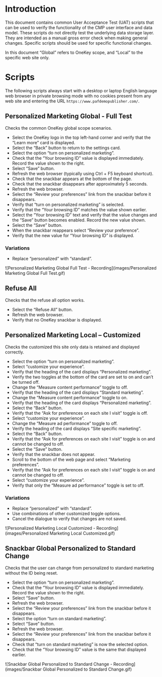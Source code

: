 # Introduction

This document contains common User Acceptance Test (UAT) scripts that can be
used to verify the functionality of the CMP user interface and data model. These
scripts do not directly test the underlying data storage layer. They are
intended as a manual gross error check when making general changes. Specific
scripts should be used for specific functional changes.

In this document “Global” refers to OneKey scope, and “Local” to the specific
web site only.

# Scripts

The following scripts always start with a desktop or laptop English language web
browser in private browsing mode with no cookies present from any web site and
entering the URL `https://www.pafdemopublisher.com/`.

## Personalized Marketing Global - Full Test

Checks the common OneKey global scope scenarios.

-   Select the OneKey logo in the top left-hand corner and verify that the
    “Learn more” card is displayed.
-   Select the “Back” button to return to the settings card.
-   Select the option “turn on personalized marketing”.
-   Check that the “Your browsing ID” value is displayed immediately. Record the
    value shown to the right.
-   Select “Save” button.
-   Refresh the web browser (typically using Ctrl + F5 keyboard shortcut).
-   Check that the snackbar appears at the bottom of the page.
-   Check that the snackbar disappears after approximately 5 seconds.
-   Refresh the web browser.
-   Select the “Review your preferences” link from the snackbar before it
    disappears.
-   Verify that “turn on personalized marketing” is selected.
-   Verify that the “Your browsing ID” matches the value shown earlier.
-   Select the “Your browsing ID” text and verify that the value changes and the
    “Save” button becomes enabled. Record the new value shown.
-   Select the “Save” button.
-   When the snackbar reappears select “Review your preference”.
-   Verify that the new value for “Your browsing ID” is displayed.

### Variations

-   Replace “personalized” with “standard”.

![Personalized Marketing Global Full Test - Recording](images/Personalized Marketing Global Full Test.gif)

## Refuse All

Checks that the refuse all option works.

-   Select the “Refuse All” button.
-   Refresh the web browser.
-   Verify that no OneKey snackbar is displayed.

## Personalized Marketing Local – Customized

Checks the customized this site only data is retained and displayed correctly.

-   Select the option “turn on personalized marketing”.
-   Select “customize your experience”.
-   Verify that the heading of the card displays “Personalized marketing”.
-   Verify the two toggles at the bottom of the card are set to on and can’t be
    turned off.
-   Change the “Measure content performance” toggle to off.
-   Verify that the heading of the card displays “Standard marketing”.
-   Change the “Measure content performance” toggle to on.
-   Verify that the heading of the card displays “Personalized marketing”.
-   Select the “Back” button.
-   Verify that the “Ask for preferences on each site I visit” toggle is off.
-   Select “customize your experience”.
-   Change the “Measure ad performance” toggle to off.
-   Verify the heading of the card displays “Site specific marketing”.
-   Select the “Back” button.
-   Verify that the “Ask for preferences on each site I visit” toggle is on and
    cannot be changed to off.
-   Select the “Save” button.
-   Verify that the snackbar does not appear.
-   Scroll to the bottom of the web page and select “Marketing preferences”.
-   Verify that the “Ask for preferences on each site I visit” toggle is on and
    cannot be changed to off.
-   Select “customize your experience”.
-   Verify that only the “Measure ad performance” toggle is set to off.

### Variations

-   Replace “personalized” with “standard”.
-   Use combinations of other customized toggle options.
-   Cancel the dialogue to verify that changes are not saved.

![Personalized Marketing Local Customized - Recording](images/Personalized Marketing Local Customized.gif)

## Snackbar Global Personalized to Standard Change

Checks that the user can change from personalized to standard marketing without
the ID being reset.

-   Select the option “turn on personalized marketing”.
-   Check that the “Your browsing ID” value is displayed immediately. Record the
    value shown to the right.
-   Select “Save” button.
-   Refresh the web browser.
-   Select the “Review your preferences” link from the snackbar before it
    disappears.
-   Select the option “turn on standard marketing”.
-   Select “Save” button.
-   Refresh the web browser.
-   Select the “Review your preferences” link from the snackbar before it
    disappears.
-   Check that “turn on standard marketing” is now the selected option.
-   Check that the “Your browsing ID” value is the same that displayed earlier.

![Snackbar Global Personalized to Standard Change - Recording](images/Snackbar Global Personalized to Standard Change.gif)